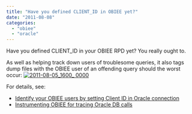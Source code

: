 ```yaml
---
title: "Have you defined CLIENT_ID in OBIEE yet?"
date: "2011-08-08"
categories: 
  - "obiee"
  - "oracle"
---
```


Have you defined CLIENT\_ID in your OBIEE RPD yet? You really ought to.

As well as helping track down users of troublesome queries, it also tags dump files with the OBIEE user of an offending query should the worst occur: [![](/images/rnm1978/2011-08-05_1600_-0000.png "2011-08-05_1600_ 0000")](http://rnm1978.files.wordpress.com/2011/08/2011-08-05_1600_-0000.png)

For details, see:

- [Identify your OBIEE users by setting Client ID in Oracle connection](/2010/01/26/identify-your-users-by-setting-client-id-in-oracle/)
- [Instrumenting OBIEE for tracing Oracle DB calls](/2011/02/02/instrumenting-obiee-for-tracing-oracle-db-calls/)
